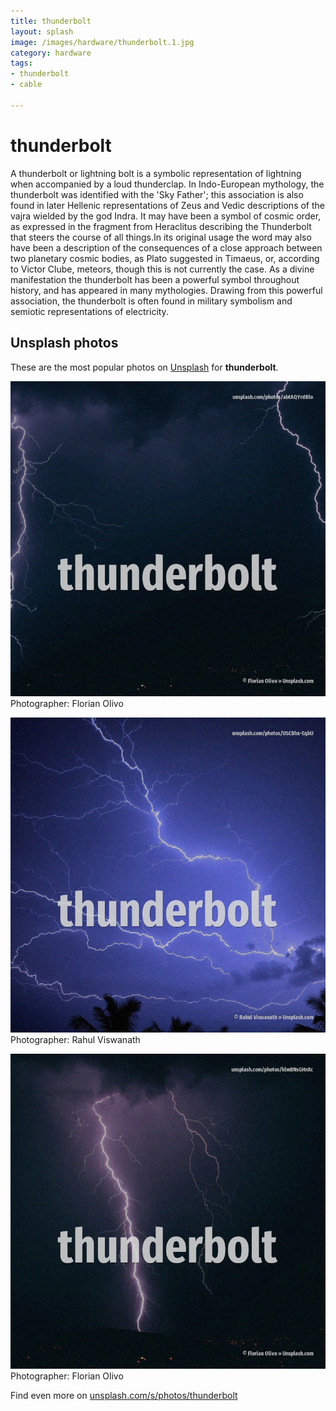 ```yaml
---
title: thunderbolt
layout: splash
image: /images/hardware/thunderbolt.1.jpg
category: hardware
tags:
- thunderbolt
- cable

---
```

# thunderbolt

A thunderbolt or lightning bolt is a symbolic representation of lightning when accompanied by a 
loud thunderclap.
In Indo-European mythology, the thunderbolt was identified with the 'Sky Father'; this association 
is also found in later Hellenic representations of Zeus and Vedic descriptions of the vajra wielded 
by the god Indra.
It may have been a symbol of cosmic order, as expressed in the fragment from Heraclitus describing 
the Thunderbolt that steers the course of all things.In its original usage the word may also have 
been a description of the consequences of a close approach between two planetary cosmic bodies, as 
Plato suggested in Timaeus, or, according to Victor Clube, meteors, though this is not currently 
the case.
As a divine manifestation the thunderbolt has been a powerful symbol throughout history, and has 
appeared in many mythologies.
Drawing from this powerful association, the thunderbolt is often found in military symbolism and 
semiotic representations of electricity.

 
## Unsplash photos
These are the most popular photos on [Unsplash](https://unsplash.com) for **thunderbolt**.
 
![thunderbolt](/images/hardware/thunderbolt.1.jpg)
Photographer:  Florian Olivo
 
![thunderbolt](/images/hardware/thunderbolt.2.jpg)
Photographer:  Rahul Viswanath
 
![thunderbolt](/images/hardware/thunderbolt.3.jpg)
Photographer:  Florian Olivo
 
Find even more on [unsplash.com/s/photos/thunderbolt](https://unsplash.com/s/photos/thunderbolt)
 
